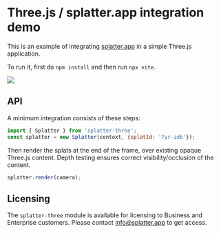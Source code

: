 # Three.js / splatter.app integration demo

This is an example of integrating [splatter.app](https://splatter.app) in a simple Three.js application. 

To run it, first do `npm install` and then run `npx vite`.

![](assets/demo.jpg)

## API

A minimum integration consists of these steps:

```js
import { Splatter } from 'splatter-three';
const splatter = new Splatter(context, {splatId: '7yr-idb'});
```

Then render the splats at the end of the frame, over existing opaque Three.js content.
Depth testing ensures correct visibility/occlusion of the content.
```js
splatter.render(camera);
```

## Licensing

The `splatter-three` module is available for licensing to Business and Enterprise customers. Please contact [info@splatter.app](mailto:info@splatter.app) to get access.


